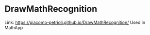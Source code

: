 # DrawMathRecognition
Link: https://giacomo-petrioli.github.io/DrawMathRecognition/
Used in MathApp

